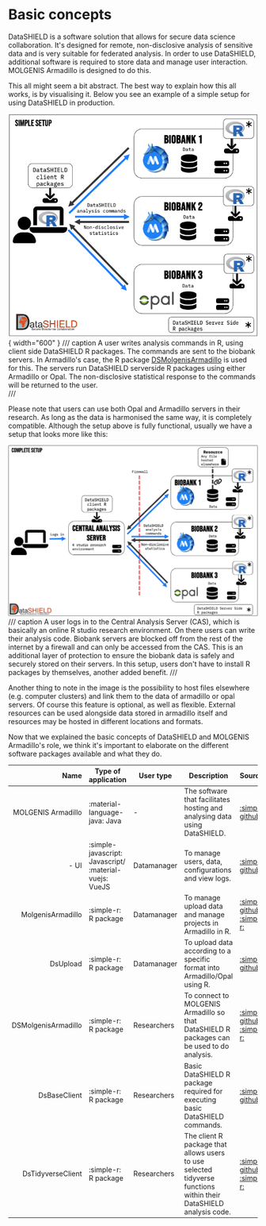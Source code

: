 # Basic concepts
DataSHIELD is a software solution that allows for secure data science collaboration. It's designed for remote, 
non-disclosive analysis of sensitive data and is very suitable for federated analysis. In order to use DataSHIELD, 
additional software is required to store data and manage user interaction. MOLGENIS Armadillo is designed to do this.

This all might seem a bit abstract. The best way to explain how this all works, is by visualising it. Below you see an
example of a simple setup for using DataSHIELD in production.

![Simple setup](../img/ds-simple-setup.png){ width="600" }
/// caption
A user writes analysis commands in R, using client side DataSHIELD R packages. The commands are sent to the biobank 
servers. In Armadillo's case, the R package [DSMolgenisArmadillo](https://molgenis.github.io/molgenis-r-datashield/) is 
used for this. The servers run DataSHIELD serverside R packages using either Armadillo or Opal. The non-disclosive
statistical response to the commands will be returned to the user.  
///

Please note that users can use both Opal and Armadillo servers in their research. 
As long as the data is harmonised the same way, it is completely compatible. 
Although the setup above is fully functional, usually we have a setup that looks more like this:

![ds-complete-setup.png](../img/ds-complete-setup.png)
/// caption
A user logs in to the Central Analysis Server (CAS), which is basically an online R studio research environment. On
there users can write their analysis code. Biobank servers are blocked off from the rest of the internet by a firewall
and can only be accessed from the CAS. This is an additional layer of protection to ensure the biobank data is safely
and securely stored on their servers. In this setup, users don't have to install R packages by themselves, another added
benefit.
///

Another thing to note in the image is the possibility to host files elsewhere (e.g. computer clusters) and link them to
the data of armadillo or opal servers. Of course this feature is optional, as well as flexible. External resources can
be used alongside data stored in armadillo itself and resources may be hosted in different locations and formats.

Now that we explained the basic concepts of DataSHIELD and MOLGENIS Armadillo's role, we think it's important to 
elaborate on the different software packages available and what they do.

|             **Name** | **Type of application**                                    | **User type** | **Description**                                                                                                   | Sources                                                                                                                                    |
|---------------------:|------------------------------------------------------------|---------------|-------------------------------------------------------------------------------------------------------------------|--------------------------------------------------------------------------------------------------------------------------------------------|
|   MOLGENIS Armadillo | :material-language-java: Java                              | -             | The software that facilitates hosting and analysing data using DataSHIELD.                                        | [:simple-github:](https://github.com/molgenis/molgenis-service-armadillo)                                                                           |
|                 - UI | :simple-javascript: Javascript/<br/>:material-vuejs: VueJS | Datamanager   | To manage users, data, configurations and view logs.                                                              | [:simple-github:](https://github.com/molgenis/molgenis-service-armadillo/tree/master/ui)                                                            |
|    MolgenisArmadillo | :simple-r: R package                                       | Datamanager   | To manage upload data and manage projects in Armadillo in R.                                                      | [:simple-github:](https://github.com/molgenis/molgenis-R-armadillo) [:simple-r:](https://cran.r-project.org/web/packages/MolgenisArmadillo/index.html)    |
|             DsUpload | :simple-r: R package                                       | Datamanager   | To upload data according to a specific format into Armadillo/Opal using R.                                        | [:simple-github:](https://github.com/lifecycle-project/ds-upload)                                                                                   |
|  DSMolgenisArmadillo | :simple-r: R package                                       | Researchers   | To connect to MOLGENIS Armadillo so that DataSHIELD R packages can be used to do analysis.                        | [:simple-github:](https://github.com/molgenis/molgenis-R-datashield) [:simple-r:](https://cran.r-project.org/web/packages/DSMolgenisArmadillo/index.html) |
|         DsBaseClient | :simple-r: R package                                       | Researchers   | Basic DataSHIELD R package required for executing basic DataSHIELD commands.                                      | [:simple-github:](https://github.com/datashield/dsBaseClient)                                                                                       |
|    DsTidyverseClient | :simple-r: R package                                       | Researchers   | The client R package that allows users to use selected tidyverse functions within their DataSHIELD analysis code. | [:simple-github:](https://github.com/molgenis/ds-tidyverse-client) [:simple-r:](https://cran.r-project.org/web/packages/dsTidyverseClient/index.html)     |
